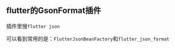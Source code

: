 ## flutter的GsonFormat插件

插件里搜`flutter json`

可以看到常用的是：`FlutterJsonBeanFactory`和`flutter_json_format`